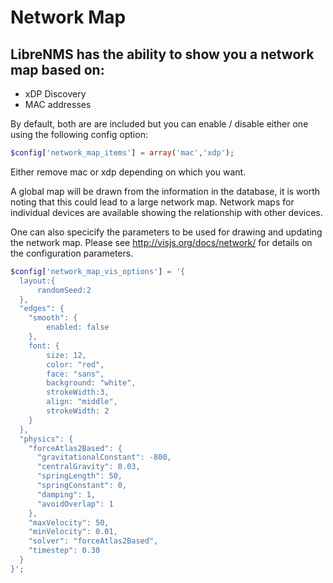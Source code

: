 # Network Map

## LibreNMS has the ability to show you a network map based on:

- xDP Discovery
- MAC addresses

By default, both are are included but you can enable / disable either one using the following config option:

```php
$config['network_map_items'] = array('mac','xdp');
```

Either remove mac or xdp depending on which you want.

A global map will be drawn from the information in the database, it is worth noting that this could lead to a large network map.
Network maps for individual devices are available showing the relationship with other devices.

One can also specicify the parameters to be used for drawing and updating the network map.
Please see http://visjs.org/docs/network/ for details on the configuration parameters.
```php
$config['network_map_vis_options'] = '{
  layout:{
      randomSeed:2
  },
  "edges": {
    "smooth": {
        enabled: false
    },
    font: {
        size: 12,
        color: "red",
        face: "sans",
        background: "white",
        strokeWidth:3,
        align: "middle",
        strokeWidth: 2
    }
  },
  "physics": {
    "forceAtlas2Based": {
      "gravitationalConstant": -800,
      "centralGravity": 0.03,
      "springLength": 50,
      "springConstant": 0,
      "damping": 1,
      "avoidOverlap": 1
    },
    "maxVelocity": 50,
    "minVelocity": 0.01,
    "solver": "forceAtlas2Based",
    "timestep": 0.30
  }
}';
```
